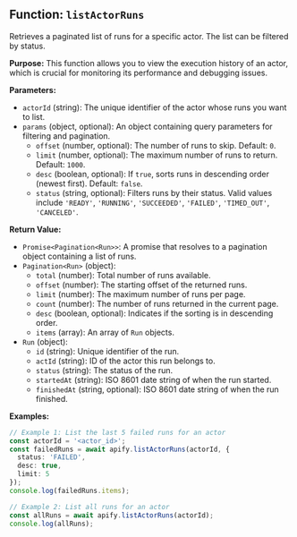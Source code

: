 ## Function: `listActorRuns`

Retrieves a paginated list of runs for a specific actor. The list can be filtered by status.

**Purpose:**
This function allows you to view the execution history of an actor, which is crucial for monitoring its performance and debugging issues.

**Parameters:**
- `actorId` (string): The unique identifier of the actor whose runs you want to list.
- `params` (object, optional): An object containing query parameters for filtering and pagination.
  - `offset` (number, optional): The number of runs to skip. Default: `0`.
  - `limit` (number, optional): The maximum number of runs to return. Default: `1000`.
  - `desc` (boolean, optional): If `true`, sorts runs in descending order (newest first). Default: `false`.
  - `status` (string, optional): Filters runs by their status. Valid values include `'READY'`, `'RUNNING'`, `'SUCCEEDED'`, `'FAILED'`, `'TIMED_OUT'`, `'CANCELED'`.

**Return Value:**
- `Promise<Pagination<Run>>`: A promise that resolves to a pagination object containing a list of runs.
- `Pagination<Run>` (object):
  - `total` (number): Total number of runs available.
  - `offset` (number): The starting offset of the returned runs.
  - `limit` (number): The maximum number of runs per page.
  - `count` (number): The number of runs returned in the current page.
  - `desc` (boolean, optional): Indicates if the sorting is in descending order.
  - `items` (array<Run>): An array of `Run` objects.
- `Run` (object):
  - `id` (string): Unique identifier of the run.
  - `actId` (string): ID of the actor this run belongs to.
  - `status` (string): The status of the run.
  - `startedAt` (string): ISO 8601 date string of when the run started.
  - `finishedAt` (string, optional): ISO 8601 date string of when the run finished.

**Examples:**

```typescript
// Example 1: List the last 5 failed runs for an actor
const actorId = '<actor_id>';
const failedRuns = await apify.listActorRuns(actorId, {
  status: 'FAILED',
  desc: true,
  limit: 5
});
console.log(failedRuns.items);

// Example 2: List all runs for an actor
const allRuns = await apify.listActorRuns(actorId);
console.log(allRuns);
```